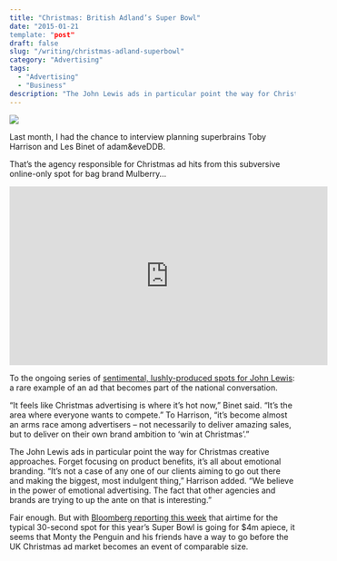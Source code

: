 ```yaml
---
title: "Christmas: British Adland’s Super Bowl"
date: "2015-01-21
template: "post"
draft: false
slug: "/writing/christmas-adland-superbowl"
category: "Advertising"
tags:
  - "Advertising"
  - "Business"
description: "The John Lewis ads in particular point the way for Christmas creative approaches. Forget focusing on product benefits, it’s all about emotional branding."
---
```


![](/media/christmas-adland-superbowl-1.png)

Last month, I had the chance to interview planning superbrains Toby Harrison and Les Binet of adam&eveDDB.

That’s the agency responsible for Christmas ad hits from this subversive online-only spot for bag brand Mulberry…

<iframe width="560" height="315" src="https://www.youtube.com/embed/EK0fKEvgXJo" frameborder="0" allow="accelerometer; autoplay; encrypted-media; gyroscope; picture-in-picture" allowfullscreen></iframe>

To the ongoing series of [sentimental, lushly-produced spots for John Lewis](https://www.youtube.com/user/JohnLewisRetail): a rare example of an ad that becomes part of the national conversation.

“It feels like Christmas advertising is where it’s hot now,” Binet said. “It’s the area where everyone wants to compete.” To Harrison, “it’s become almost an arms race among advertisers – not necessarily to deliver amazing sales, but to deliver on their own brand ambition to ‘win at Christmas’.”

The John Lewis ads in particular point the way for Christmas creative approaches. Forget focusing on product benefits, it’s all about emotional branding. “It’s not a case of any one of our clients aiming to go out there and making the biggest, most indulgent thing,” Harrison added. “We believe in the power of emotional advertising. The fact that other agencies and brands are trying to up the ante on that is interesting.”

Fair enough. But with [Bloomberg reporting this week](http://www.businessweek.com/articles/2014-01-20/super-bowl-ad-insanity-explained-in-six-charts) that airtime for the typical 30-second spot for this year’s Super Bowl is going for $4m apiece, it seems that Monty the Penguin and his friends have a way to go before the UK Christmas ad market becomes an event of comparable size.
